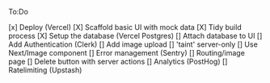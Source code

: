 To:Do

[x] Deploy (Vercel)
[X] Scaffold basic UI with mock data
[X] Tidy build process
[X] Setup the database (Vercel Postgres)
[] Attach database to UI
[] Add Authentication (Clerk)
[] Add image upload
[] 'taint' server-only
[] Use Next/Image component
[] Error management (Sentry)
[] Routing/image page
[] Delete button with server actions
[] Analytics (PostHog)
[] Ratelimiting (Upstash)
